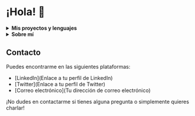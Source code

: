 # ¡Hola! 👋

<details>
  <summary><b>Mis proyectos y lenguajes</b></summary>
  
  ## Proyectos

  Aquí tienes algunos de los proyectos en los que he estado trabajando:

  - [Proyecto 1](Enlace al proyecto 1): Una breve descripción del proyecto 1.
  - [Proyecto 2](Enlace al proyecto 2): Una breve descripción del proyecto 2.
  - [Proyecto 3](Enlace al proyecto 3): Una breve descripción del proyecto 3.

  ## Idiomas y herramientas

  Aquí tienes una lista de algunos de los lenguajes y herramientas con los que trabajo:

  - [Lenguaje 1](Enlace al lenguaje 1)
  - [Lenguaje 2](Enlace al lenguaje 2)
  - [Herramienta 1](Enlace a la herramienta 1)
  - [Herramienta 2](Enlace a la herramienta 2)

</details>

<details>
  <summary><b>Sobre mí</b></summary>

  - 🌍 Soy [Tu ubicación], y me apasiona [tu pasión o interés].
  - 🎓 Actualmente estoy estudiando [tu área de estudio o título].
  - 💼 Trabajo como [tu trabajo o profesión] en [tu empresa o lugar de trabajo].

</details>

## Contacto

Puedes encontrarme en las siguientes plataformas:

- [LinkedIn](Enlace a tu perfil de LinkedIn)
- [Twitter](Enlace a tu perfil de Twitter)
- [Correo electrónico](Tu dirección de correo electrónico)

¡No dudes en contactarme si tienes alguna pregunta o simplemente quieres charlar!



